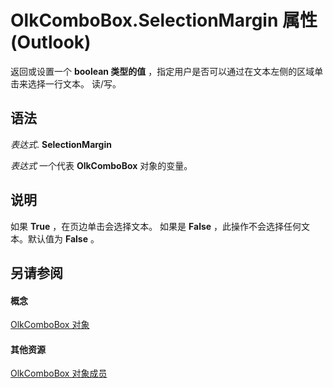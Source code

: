 
# OlkComboBox.SelectionMargin 属性 (Outlook)

返回或设置一个 **boolean 类型的值** ，指定用户是否可以通过在文本左侧的区域单击来选择一行文本。 读/写。


## 语法

 _表达式_. **SelectionMargin**

 _表达式_ 一个代表 **OlkComboBox** 对象的变量。


## 说明

如果 **True** ，在页边单击会选择文本。 如果是 **False** ，此操作不会选择任何文本。默认值为 **False** 。


## 另请参阅


#### 概念


[OlkComboBox 对象](8d5e2f25-2962-af28-2523-b7b82473ea0a.md)
#### 其他资源


[OlkComboBox 对象成员](618de9e2-f5b9-40d9-239e-95aeb9dce092.md)